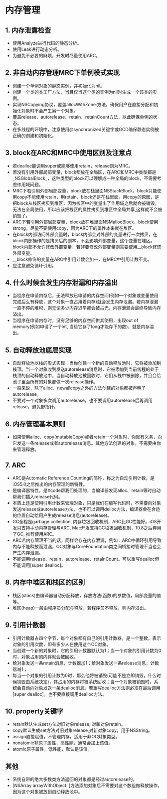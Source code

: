 # 内存管理

## 1. 内存泄露检查
* 使用Analyze进行代码的静态分析。
* 使用Leak进行动态分析。
* 为避免不必要的麻烦，开发时尽量使用ARC。

## 2. 非自动内存管理MRC下单例模式实现
* 创建一个单例对象的静态实例，并初始化为nil。
* 创建一个类的类工厂方法，当且仅当这个类的实例为nil时生成一个该类的实例。
* 实现NSCopying协议，覆盖allocWithZone:方法，确保用户在直接分配和初始化对象时不会产生另一个对象。
* 覆盖release、autorelease、retain、retainCount方法，以此确保单例的状态。
* 在多线程的环境中，注意使用@synchronized关键字或GCD确保静态实例被正确的创建和初始化。

## 3. block在ARC和MRC中使用区别及注意点
* 若dealloc能调用super或能够使用retain，release则为MRC。
* 若没有引用外部局部变量，block都放在全局区，在ARC和MRC中类型都是_NSGlobalBlock_，这种类型的block可以理解成一种全局的block，不需要考虑作用域问题。
* MRC下若引用外部局部变量，block放在栈里面NSStackBlock，block只能使用copy不能使用retain，用retain，block还是在栈里面。用copy的原因，是把block从栈区拷贝到堆区，因为栈区中的变量出了作用域之后就会被销毁，无法在全局使用，所以应该把栈区的属性拷贝到堆区中全局共享,这样就不会被销毁了。
* ARC下若引用外部局部变量，block放在堆里面NSMallocBlock，block使用strong，尽量不要使用copy，因为ARC下的属性本来就在堆区。
* 在block内部访问外部变量时，block内部会对外部的变量进行一次拷贝，在blcok内部操作的是拷贝后的副本，不会影响外部变量，这个变量在堆区。block内部不允许修改外部变量，若非要修改外部变量则需要使用__block修饰外部变量。
* __block修饰的变量在ARC中引用计数会加一，在MRC中引用计数不变。
* 应注意避免循环引用。

## 4. 什么时候会发生内存泄漏和内存溢出
* 当程序在申请内存后，无法释放已申请的内存空间(例如一个对象或变量使用完成后么有释放，这个对象一直占用着内存)就会发生内存泄漏。若内存泄漏一直不停的堆积，则无论多少内存迟早都会被占光，内存泄漏会最终导致内存溢出。
* 当程序在申请内存时，没有足够的内存空间供其使用，出现out of memory(例如申请了一个int, 当给它存了long才能存下的数)，就是内存溢出。

## 5. 自动释放池底层实现
* 自动释放池以栈的形式实现：当你创建一个新的自动释放池时，它将被添加到栈顶。当一个对象收到发送autorelease消息时，它被添加到当前线程的处于栈顶的自动释放池中，当自动释放池被回收时，它们从栈中被删除，并且会给池子里面所有的对象都做一次release操作。
* 一般来说，除了alloc、new或copy之外的方法创建的对象都被声明了autorelease。
* 不要对一个对象多次调用autorelease，也不要调用autorelease后再调用release，避免野指针。

## 6. 内存管理基本原则
* 如果使用alloc、copy(mutableCopy)或者retain一个对象时，你就有义务，向它发送一条release或者autorelease消息。其他方法创建的对象，不需要由你来管理释放。

## 7. ARC
* ARC是Automatic Reference Counting的简称，称之为自动引用计数，是iOS5.0之后推出的内存管理的新特性。
* 是编译器特性，是Xcode帮我们处理的，当编译器发现alloc、retain等时自动帮我们插入release代码。
* 本质上还是使用引用计数来管理对象，只是我们在编写代码时，不需要向对象发送release或autorelease方法，也不可以调用delloc方法，编译器会在合适的位置自动给用户生成release消息(autorelease)。
* GC全程是garbage collection, 内存垃圾回收机制，ARC比GC性能好。iOS开发只支持手动内存管理与ARC, Mac开发支持GC垃圾回收机制，10.8之后弃用了GC, 推荐使用ARC。
* ARC若内存管理不当的话，同样会存在内存泄漏，例如：ARC中循环引用导致内存不能释放而泄漏，OC对象与CoreFoundation类之间桥接时管理不当也会产生内存泄漏。
* 不能调用release、retain、autorelease、retainCount。可以重写dealloc但不能调用[super dealloc]。

## 8. 内存中堆区和栈区的区别
* 栈区(stack)由编译器自动分配释放，存放方法(函数)的参数值，局部变量的值等。
* 堆区(heap)一般由程序员分配与释放，若程序员不释放，则内存溢出。

## 9. 引用计数器
* 引用计数器占四个字节，每个对象都有自己的引用计数器，是一个整数，表示对象的引用次数，即有多少人在使用这个OC对象。
* 当创建一个新的对象时，它的引用计数器默认为1；当一个对象的引用计数为0时，对象占用的内存就会被回收。
* 给对象发送一条retain消息，计数器加1；给对象发送一条release消息，计数器减1；
* 每当一个对象的引用计数为0时，那么他将被销毁(可能不是立即销毁，什么时候销毁由系统决定)，其占用的内存将被系统回收；当一个对象被销毁时，系统会自动向对象发送一条dealloc消息。若重写dealloc方法则必须在最后调用[super dealloc]。也不要直接调用dealloc方法。

## 10. property关键字
* retain默认生成set方法对旧对象release, 对新对象retain。
* copy默认生成set方法对旧对象release,对新对象copy，用于NSString。
* assign直接赋值，不管理内存，适用于非OC对象类型。
* nonatomic非原子属性，高性能，通常会加上该值。
* atomic原子属性，低性能，默认是该值。

## 其他
* 系统自带的绝大多数类方法返回的对象都是经过autorelease的。
* [NSArray arrayWithObject: <id>]方法添加对象后不需要对这个数组做释放操作，因为这个对象被放到自动释放池中。




